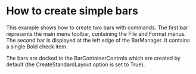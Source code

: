 # How to create simple bars


<p>This example shows how to create two bars with commands. The first bar represents the main menu toolbar, containing the File and Format menus. The second bar is displayed at the left edge of the BarManager. It contains a single Bold check item.</p><p>The bars are docked to the BarContainerControls which are created by default (the CreateStandardLayout option is set to True).</p>

<br/>


